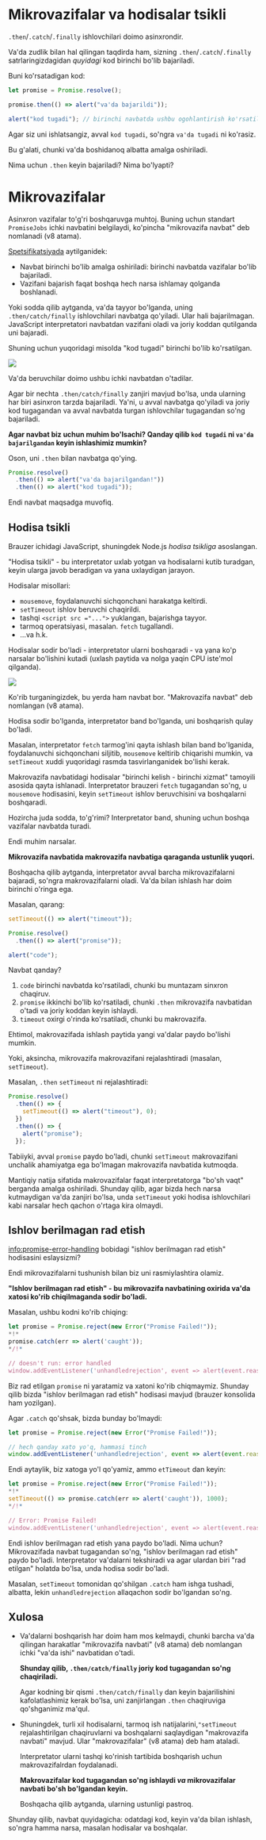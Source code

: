 
# Mikrovazifalar va hodisalar tsikli

`.then`/`.catch`/`.finally` ishlovchilari doimo asinxrondir.

Va'da zudlik bilan hal qilingan taqdirda ham, sizning `.then`/`.catch`/`.finally` satrlaringizdagidan *quyidagi* kod birinchi bo'lib bajariladi.

Buni ko'rsatadigan kod:

```js run
let promise = Promise.resolve();

promise.then(() => alert("va'da bajarildi"));

alert("kod tugadi"); // birinchi navbatda ushbu ogohlantirish ko'rsatiladi
```

Agar siz uni ishlatsangiz, avval `kod tugadi`, so'ngra `va'da tugadi` ni ko'rasiz.

Bu g'alati, chunki va'da boshidanoq albatta amalga oshiriladi.

Nima uchun `.then` keyin bajariladi? Nima bo'lyapti?

# Mikrovazifalar

Asinxron vazifalar to'g'ri boshqaruvga muhtoj. Buning uchun standart `PromiseJobs` ichki navbatini belgilaydi, ko'pincha "mikrovazifa navbat" deb nomlanadi (v8 atama).

[Spetsifikatsiyada](https://tc39.github.io/ecma262/#sec-jobs-and-job-queues) aytilganidek:

- Navbat birinchi bo'lib amalga oshiriladi: birinchi navbatda vazifalar bo'lib bajariladi.
- Vazifani bajarish faqat boshqa hech narsa ishlamay qolganda boshlanadi.

Yoki sodda qilib aytganda, va'da tayyor bo'lganda, uning `.then/catch/finally` ishlovchilari navbatga qo'yiladi. Ular hali bajarilmagan. JavaScript interpretatori navbatdan vazifani oladi va joriy koddan qutilganda uni bajaradi.

Shuning uchun yuqoridagi misolda "kod tugadi" birinchi bo'lib ko'rsatilgan.

![](promiseQueue.svg)

Va'da beruvchilar doimo ushbu ichki navbatdan o'tadilar.

Agar bir nechta `.then/catch/finally` zanjiri mavjud bo'lsa, unda ularning har biri asinxron tarzda bajariladi. Ya'ni, u avval navbatga qo'yiladi va joriy kod tugagandan va avval navbatda turgan ishlovchilar tugagandan so'ng bajariladi.

**Agar navbat biz uchun muhim bo'lsachi? Qanday qilib `kod tugadi` ni `va'da bajarilgandan` keyin ishlashimiz mumkin?**

Oson, uni `.then` bilan navbatga qo'ying.

```js run
Promise.resolve()
  .then(() => alert("va'da bajarilgandan!"))
  .then(() => alert("kod tugadi"));
```

Endi navbat maqsadga muvofiq.

## Hodisa tsikli

Brauzer ichidagi JavaScript, shuningdek Node.js *hodisa tsikliga* asoslangan.

"Hodisa tsikli" - bu interpretator uxlab yotgan va hodisalarni kutib turadgan, keyin ularga javob beradigan va yana uxlaydigan jarayon.

Hodisalar misollari:
- `mousemove`, foydalanuvchi sichqonchani harakatga keltirdi.
- `setTimeout` ishlov beruvchi chaqirildi.
- tashqi `<script src ="...">` yuklangan, bajarishga tayyor.
- tarmoq operatsiyasi, masalan. `fetch` tugallandi.
- ...va h.k.

Hodisalar sodir bo'ladi - interpretator ularni boshqaradi - va yana ko'p narsalar bo'lishini kutadi (uxlash paytida va nolga yaqin CPU iste'mol qilganda).

![](eventLoop.svg)

Ko'rib turganingizdek, bu yerda ham navbat bor. "Makrovazifa navbat" deb nomlangan (v8 atama).

Hodisa sodir bo'lganda, interpretator band bo'lganda, uni boshqarish qulay bo'ladi.

Masalan, interpretator `fetch` tarmog'ini qayta ishlash bilan band bo'lganida, foydalanuvchi sichqonchani siljitib, `mousemove` keltirib chiqarishi mumkin, va `setTimeout` xuddi yuqoridagi rasmda tasvirlanganidek bo'lishi kerak.

Makrovazifa navbatidagi hodisalar "birinchi kelish - birinchi xizmat" tamoyili asosida qayta ishlanadi. Interpretator brauzeri `fetch` tugagandan so'ng, u `mousemove` hodisasini, keyin `setTimeout` ishlov beruvchisini va boshqalarni boshqaradi.

Hozircha juda sodda, to'g'rimi? Interpretator band, shuning uchun boshqa vazifalar navbatda turadi.

Endi muhim narsalar.

**Mikrovazifa navbatida makrovazifa navbatiga qaraganda ustunlik yuqori.**

Boshqacha qilib aytganda, interpretator avval barcha mikrovazifalarni bajaradi, so'ngra makrovazifalarni oladi. Va'da bilan ishlash har doim birinchi o'ringa ega.

Masalan, qarang:

```js run
setTimeout(() => alert("timeout"));

Promise.resolve()
  .then(() => alert("promise"));

alert("code");
```

Navbat qanday?

1. `code` birinchi navbatda ko'rsatiladi, chunki bu muntazam sinxron chaqiruv.
2. `promise` ikkinchi bo'lib ko'rsatiladi, chunki `.then` mikrovazifa navbatidan o'tadi va joriy koddan keyin ishlaydi.
3. `timeout` oxirgi o'rinda ko'rsatiladi, chunki bu makrovazifa.

Ehtimol, makrovazifada ishlash paytida yangi va'dalar paydo bo'lishi mumkin.

Yoki, aksincha, mikrovazifa makrovazifani rejalashtiradi (masalan, `setTimeout`).

Masalan, `.then` `setTimeout` ni rejalashtiradi:

```js run
Promise.resolve()
  .then(() => {
    setTimeout(() => alert("timeout"), 0);
  })
  .then(() => {
    alert("promise");
  });
```

Tabiiyki, avval `promise` paydo bo'ladi, chunki `setTimeout` makrovazifani unchalik ahamiyatga ega bo'lmagan makrovazifa navbatida kutmoqda.

Mantiqiy natija sifatida makrovazifalar faqat interpretatorga "bo'sh vaqt" berganda amalga oshiriladi. Shunday qilib, agar bizda hech narsa kutmaydigan va'da zanjiri bo'lsa, unda `setTimeout` yoki hodisa ishlovchilari kabi narsalar hech qachon o'rtaga kira olmaydi.


## Ishlov berilmagan rad etish

<info:promise-error-handling> bobidagi "ishlov berilmagan rad etish" hodisasini eslaysizmi?

Endi mikrovazifalarni tushunish bilan biz uni rasmiylashtira olamiz.

**"Ishlov berilmagan rad etish" - bu mikrovazifa navbatining oxirida va'da xatosi ko'rib chiqilmaganda sodir bo'ladi.**

Masalan, ushbu kodni ko'rib chiqing:

```js run
let promise = Promise.reject(new Error("Promise Failed!"));
*!*
promise.catch(err => alert('caught'));
*/!*

// doesn't run: error handled
window.addEventListener('unhandledrejection', event => alert(event.reason));
```

Biz rad etilgan `promise` ni yaratamiz va xatoni ko'rib chiqmaymiz. Shunday qilib bizda "ishlov berilmagan rad etish" hodisasi mavjud (brauzer konsolida ham yozilgan).

Agar `.catch` qo'shsak, bizda bunday bo'lmaydi:

```js run
let promise = Promise.reject(new Error("Promise Failed!"));

// hech qanday xato yo'q, hammasi tinch
window.addEventListener('unhandledrejection', event => alert(event.reason));
```

Endi aytaylik, biz xatoga yo'l qo'yamiz, ammo `etTimeout` dan keyin:

```js run
let promise = Promise.reject(new Error("Promise Failed!"));
*!*
setTimeout(() => promise.catch(err => alert('caught')), 1000);
*/!*

// Error: Promise Failed!
window.addEventListener('unhandledrejection', event => alert(event.reason));
```

Endi ishlov berilmagan rad etish yana paydo bo'ladi. Nima uchun? Mikrovazifada navbat tugagandan so'ng, "ishlov berilmagan rad etish" paydo bo'ladi. Interpretator va'dalarni tekshiradi va agar ulardan biri "rad etilgan" holatda bo'lsa, unda hodisa sodir bo'ladi.

Masalan, `setTimeout` tomonidan qo'shilgan `.catch` ham ishga tushadi, albatta, lekin `unhandledrejection` allaqachon sodir bo'lgandan so'ng.

## Xulosa

- Va'dalarni boshqarish har doim ham mos kelmaydi, chunki barcha va'da qilingan harakatlar "mikrovazifa navbati" (v8 atama) deb nomlangan ichki "va'da ishi" navbatidan o'tadi.

    **Shunday qilib, `.then/catch/finally` joriy kod tugagandan so'ng chaqiriladi.**

    Agar kodning bir qismi `.then/catch/finally` dan keyin bajarilishini kafolatlashimiz kerak bo'lsa, uni zanjirlangan `.then` chaqiruviga qo'shganimiz ma'qul.

- Shuningdek, turli xil hodisalarni, tarmoq ish natijalarini,`"setTimeout` rejalashtirilgan chaqiruvlarni va boshqalarni saqlaydigan "makrovazifa navbati" mavjud. Ular "makrovazifalar" (v8 atama) deb ham ataladi.

    Interpretator ularni tashqi ko'rinish tartibida boshqarish uchun makrovazifalrdan foydalanadi.

    **Makrovazifalar kod tugagandan so'ng ishlaydi *va* mikrovazifalar navbati bo'sh bo'lgandan keyin.**

    Boshqacha qilib aytganda, ularning ustunligi pastroq.

Shunday qilib, navbat quyidagicha: odatdagi kod, keyin va'da bilan ishlash, so'ngra hamma narsa, masalan hodisalar va boshqalar.
